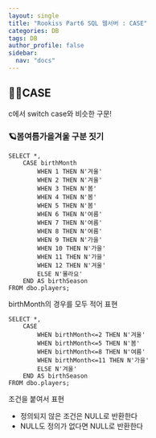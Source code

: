```yaml
---
layout: single
title: "Rookiss Part6 SQL 웹서버 : CASE"
categories: DB
tags: DB
author_profile: false
sidebar:
  nav: "docs"
---
```



## 🙇‍♀️CASE

c에서 switch case와 비슷한 구문!

### 🪐봄여름가을겨울 구분 짓기

```
SELECT *,
	CASE birthMonth
		WHEN 1 THEN N'겨울'
		WHEN 2 THEN N'겨울'
		WHEN 3 THEN N'봄'
		WHEN 4 THEN N'봄'
		WHEN 5 THEN N'봄'
		WHEN 6 THEN N'여름'
		WHEN 7 THEN N'여름'
		WHEN 8 THEN N'여름'
		WHEN 9 THEN N'가을'
		WHEN 10 THEN N'가을'
		WHEN 11 THEN N'가을'
		WHEN 12 THEN N'겨울'
		ELSE N'몰라요'
	END AS birthSeason
FROM dbo.players;
```

birthMonth의 경우를 모두 적어 표현

```
SELECT *,
	CASE 
		WHEN birthMonth<=2 THEN N'겨울'
		WHEN birthMonth<=5 THEN N'봄'
		WHEN birthMonth<=8 THEN N'여름'
		WHEN birthMonth<=11 THEN N'가을'
		ELSE N'겨울'
	END AS birthSeason
FROM dbo.players;
```

조건을 붙여서 표현

* 정의되지 않은 조건은 NULL로 반환한다
* NULL도 정의가 없다면 NULL로 반환한다

